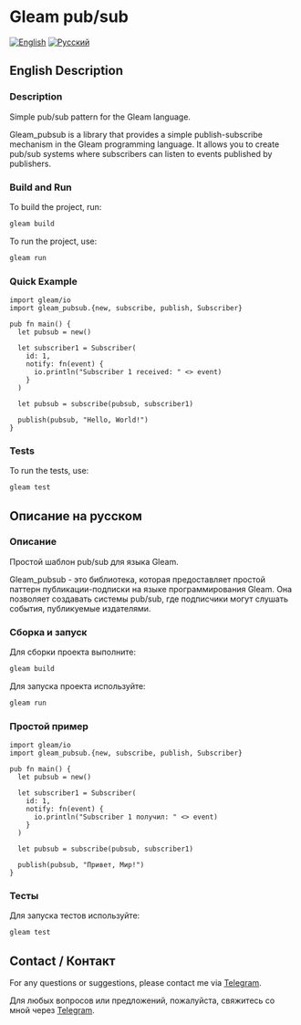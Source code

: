 
# Gleam pub/sub

[![English](https://img.shields.io/badge/language-English-blue)](#english-description) [![Русский](https://img.shields.io/badge/language-Русский-blue)](#описание-на-русском)

## English Description

### Description

Simple pub/sub pattern for the Gleam language.

Gleam_pubsub is a library that provides a simple publish-subscribe mechanism in the Gleam programming language.
It allows you to create pub/sub systems where subscribers can listen to events published by publishers.

### Build and Run

To build the project, run:

```sh
gleam build
```

To run the project, use:

```sh
gleam run
```

### Quick Example

```gleam
import gleam/io
import gleam_pubsub.{new, subscribe, publish, Subscriber}

pub fn main() {
  let pubsub = new()
  
  let subscriber1 = Subscriber(
    id: 1,
    notify: fn(event) {
      io.println("Subscriber 1 received: " <> event)
    }
  )
  
  let pubsub = subscribe(pubsub, subscriber1)
  
  publish(pubsub, "Hello, World!")
}
```

### Tests

To run the tests, use:

```sh
gleam test
```

## Описание на русском

### Описание

Простой шаблон pub/sub для языка Gleam.

Gleam_pubsub - это библиотека, которая предоставляет простой паттерн публикации-подписки на языке программирования Gleam.
Она позволяет создавать системы pub/sub, где подписчики могут слушать события, публикуемые издателями.

### Сборка и запуск

Для сборки проекта выполните:

```sh
gleam build
```

Для запуска проекта используйте:

```sh
gleam run
```

### Простой пример

```gleam
import gleam/io
import gleam_pubsub.{new, subscribe, publish, Subscriber}

pub fn main() {
  let pubsub = new()
  
  let subscriber1 = Subscriber(
    id: 1,
    notify: fn(event) {
      io.println("Subscriber 1 получил: " <> event)
    }
  )
  
  let pubsub = subscribe(pubsub, subscriber1)
  
  publish(pubsub, "Привет, Мир!")
}
```

### Тесты

Для запуска тестов используйте:

```sh
gleam test
```

## Contact / Контакт

For any questions or suggestions, please contact me via [Telegram](https://t.me/dreykanbern).

Для любых вопросов или предложений, пожалуйста, свяжитесь со мной через [Telegram](https://t.me/dreykanbern).
